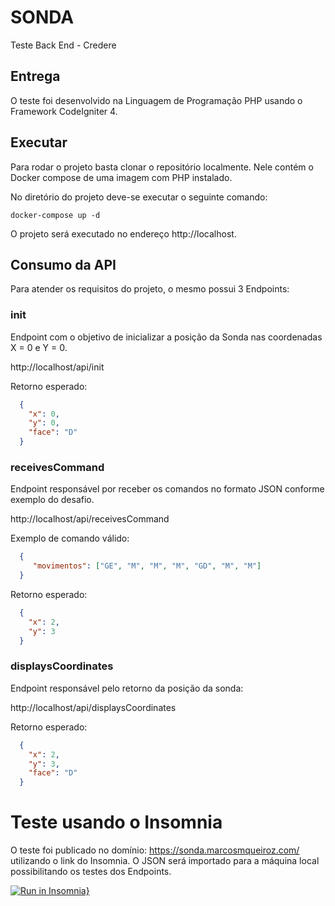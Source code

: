 # SONDA
Teste Back End - Credere

## Entrega

O teste foi desenvolvido na Linguagem de Programação PHP usando o Framework CodeIgniter 4.

## Executar

Para rodar o projeto basta clonar o repositório localmente. Nele contém o Docker compose de uma imagem com PHP instalado.

No diretório do projeto deve-se executar o seguinte comando:

    docker-compose up -d

O projeto será executado no endereço http://localhost.

## Consumo da API

Para atender os requisitos do projeto, o mesmo possui 3 Endpoints:

### init

Endpoint com o objetivo de inicializar a posição da Sonda nas coordenadas X = 0 e Y = 0.

http://localhost/api/init

Retorno esperado:

```json
  {
    "x": 0,
    "y": 0,
    "face": "D"
  }
```

### receivesCommand

Endpoint responsável por receber os comandos no formato JSON conforme exemplo do desafio.

http://localhost/api/receivesCommand

Exemplo de comando válido:

```json
  {
     "movimentos": ["GE", "M", "M", "M", "GD", "M", "M"]
  }
```

Retorno esperado:

```json
  {
    "x": 2,
    "y": 3
  }
```

### displaysCoordinates

Endpoint responsável pelo retorno da posição da sonda:

http://localhost/api/displaysCoordinates

Retorno esperado:

```json
  {
    "x": 2,
    "y": 3,
    "face": "D"
  }
```

# Teste usando o Insomnia

O teste foi publicado no domínio: https://sonda.marcosmqueiroz.com/ utilizando o link do Insomnia. O JSON será importado para a máquina local possibilitando os testes dos Endpoints. 

[![Run in Insomnia}](https://insomnia.rest/images/run.svg)](https://insomnia.rest/run/?label=Teste%20Credere&uri=https%3A%2F%2Fgithub.com%2Fmarcos-queiroz%2Fsonda%2Fblob%2Fmain%2FInsomnia.json)
